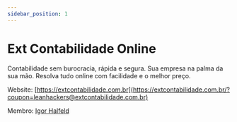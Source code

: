 ```yaml
---
sidebar_position: 1
---
```


# Ext Contabilidade Online

Contabilidade sem burocracia, rápida e segura.
Sua empresa na palma da sua mão.
Resolva tudo online com facilidade e o melhor preço.

Website: [https://extcontabilidade.com.br](https://extcontabilidade.com.br/?coupon=leanhackers@extcontabilidade.com.br)

Membro: [Igor Halfeld](https://www.linkedin.com/in/igorhalfeld/)
